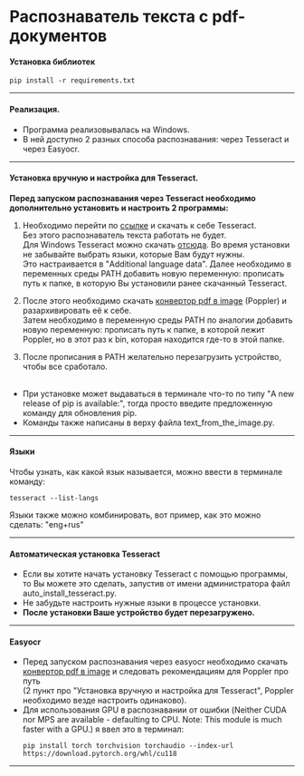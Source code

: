 # Распознаватель текста с pdf-документов

<h4>Установка библиотек</h4>

```
pip install -r requirements.txt
```

<hr>

<h4>Реализация.</h4>
<ul>
    <li>
        Программа реализовывалась на Windows.
    </li>
    <li>
        В ней доступно 2 разных способа распознавания: через Tesseract и через Easyocr.
    </li>
</ul>
<hr>

<h4>Установка вручную и настройка для Tesseract.</h4>
<b>Перед запуском распознавания через Tesseract необходимо дополнительно установить и настроить 2 программы:</b>

1) Необходимо перейти по 
<a href="https://tesseract-ocr.github.io/tessdoc/Installation.html">ссылке</a> и скачать к себе Tesseract.<br>
Без этого распознаватель текста работать не будет.<br> Для Windows Tesseract можно скачать <a href="https://github.com/UB-Mannheim/tesseract/wiki">отсюда</a>.
Во время установки не забывайте выбрать языки, которые Вам будут нужны.<br> Это настраивается в "Additional language data".
Далее необходимо в переменных среды PATH добавить новую переменную: прописать путь к папке, в которую Вы установили ранее скачанный Tesseract.<br>

2) После этого необходимо скачать <a href="https://github.com/oschwartz10612/poppler-windows/releases">конвертор pdf в image</a> (Poppler) и разархивировать её к себе.<br>
Затем необходимо в переменную среды PATH по аналогии добавить новую переменную: прописать путь к папке, в которой лежит Poppler, но в этот раз к bin, которая находится где-то в этой папке.<br>

3) После прописания в PATH желательно перезагрузить устройство, чтобы все сработало.<br><br>

<ul>
    <li>
        При установке может выдаваться в терминале что-то по типу "A new release of pip is available:", тогда просто введите предложенную команду для обновления pip.
    </li>
    <li>
        Команды также написаны в верху файла text_from_the_image.py.
    </li>
</ul>
<hr>


<h4>Языки</h4>
Чтобы узнать, как какой язык называется, можно ввести в терминале команду:

```
tesseract --list-langs
```

Языки также можно комбинировать, вот пример, как это можно сделать: "eng+rus"

<hr>
<h4>Автоматическая установка Tesseract</h4>
<ul>
    <li>
        Если вы хотите начать установку Tesseract с помощью программы, то Вы можете это сделать, запустив от имени администратора файл auto_install_tesseract.py.
    </li>
    <li>
        Не забудьте настроить нужные языки в процессе установки.
    </li>
    <li>
        <b>После установки Ваше устройство будет перезагружено.</b>
    </li>
</ul>


<hr>
<h4>Easyocr</h4>
<ul>
    <li>
        Перед запуском распознавания через easyocr необходимо скачать <a href="https://github.com/oschwartz10612/poppler-windows/releases">конвертор pdf в image</a> и следовать рекомендациям для Poppler про путь<br>(2 пункт про "Установка вручную и настройка для Tesseract", Poppler необходимо везде настроить одинаково).
    </li>
    <li>
        Для использования GPU в распознавании от ошибки (Neither CUDA nor MPS are available - defaulting to CPU. Note: This module is much faster with a GPU.) я ввел это в терминал:

```
pip install torch torchvision torchaudio --index-url https://download.pytorch.org/whl/cu118
```
    
</li>


</ul>
<hr>